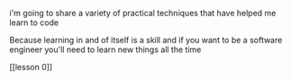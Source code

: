 i'm going to share a
variety of practical techniques that
have helped me learn to code 

Because learning in and of itself is a skill and
if you want to be a software engineer
you'll need to learn new things all the time

[[lesson 0]]